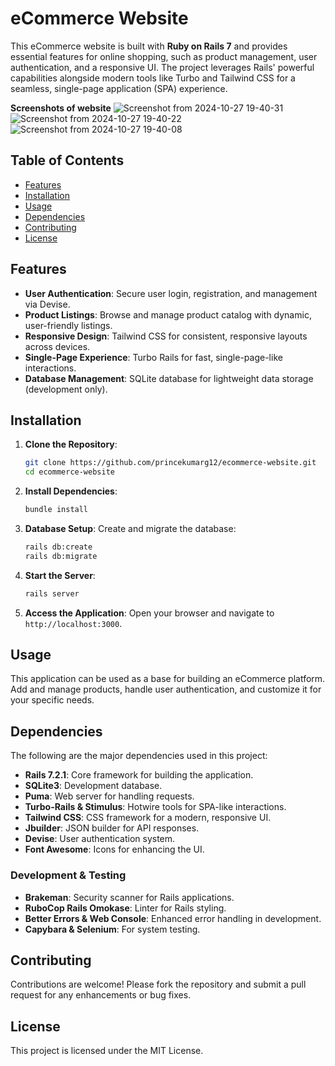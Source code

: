 
# eCommerce Website

This eCommerce website is built with **Ruby on Rails 7** and provides essential features for online shopping, such as product management, user authentication, and a responsive UI. The project leverages Rails' powerful capabilities alongside modern tools like Turbo and Tailwind CSS for a seamless, single-page application (SPA) experience.

**Screenshots of website**
![Screenshot from 2024-10-27 19-40-31](https://github.com/user-attachments/assets/f54e5e80-ee56-44c8-81cf-aa4b336964eb)
![Screenshot from 2024-10-27 19-40-22](https://github.com/user-attachments/assets/916ef034-f0f5-4edc-9373-a815bab58edc)
![Screenshot from 2024-10-27 19-40-08](https://github.com/user-attachments/assets/b799d3ac-1e4e-4cc1-a909-e4c9cf6918ce)

## Table of Contents
- [Features](#features)
- [Installation](#installation)
- [Usage](#usage)
- [Dependencies](#dependencies)
- [Contributing](#contributing)
- [License](#license)

## Features
- **User Authentication**: Secure user login, registration, and management via Devise.
- **Product Listings**: Browse and manage product catalog with dynamic, user-friendly listings.
- **Responsive Design**: Tailwind CSS for consistent, responsive layouts across devices.
- **Single-Page Experience**: Turbo Rails for fast, single-page-like interactions.
- **Database Management**: SQLite database for lightweight data storage (development only).

## Installation

1. **Clone the Repository**:
   ```bash
   git clone https://github.com/princekumarg12/ecommerce-website.git
   cd ecommerce-website
   ```

2. **Install Dependencies**:
   ```bash
   bundle install
   ```

3. **Database Setup**:
   Create and migrate the database:
   ```bash
   rails db:create
   rails db:migrate
   ```

4. **Start the Server**:
   ```bash
   rails server
   ```

5. **Access the Application**:
   Open your browser and navigate to `http://localhost:3000`.

## Usage
This application can be used as a base for building an eCommerce platform. Add and manage products, handle user authentication, and customize it for your specific needs.

## Dependencies
The following are the major dependencies used in this project:

- **Rails 7.2.1**: Core framework for building the application.
- **SQLite3**: Development database.
- **Puma**: Web server for handling requests.
- **Turbo-Rails & Stimulus**: Hotwire tools for SPA-like interactions.
- **Tailwind CSS**: CSS framework for a modern, responsive UI.
- **Jbuilder**: JSON builder for API responses.
- **Devise**: User authentication system.
- **Font Awesome**: Icons for enhancing the UI.

### Development & Testing
- **Brakeman**: Security scanner for Rails applications.
- **RuboCop Rails Omokase**: Linter for Rails styling.
- **Better Errors & Web Console**: Enhanced error handling in development.
- **Capybara & Selenium**: For system testing.

## Contributing
Contributions are welcome! Please fork the repository and submit a pull request for any enhancements or bug fixes.

## License
This project is licensed under the MIT License.
